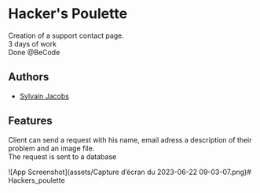 
# Hacker's Poulette

Creation of a support contact page.  
3 days of work   
Done @BeCode






## Authors

- [Sylvain Jacobs](https://www.github.com/Alphit7)



## Features

Client can send a request with his name, email adress a description of their problem and an image file.  
The request is sent to a database





![App Screenshot](assets/Capture d’écran du 2023-06-22 09-03-07.png)# Hackers_poulette

